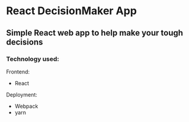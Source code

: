 # React DecisionMaker App

## Simple React web app to help make your tough decisions

### Technology used:
Frontend:
- React

Deployment:
- Webpack
- yarn
